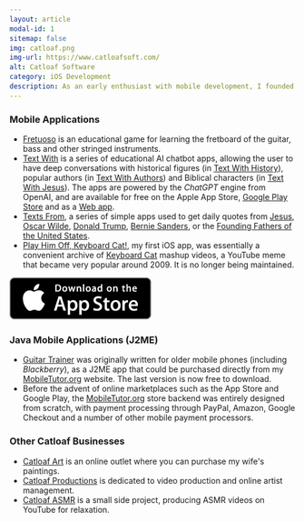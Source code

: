 ```yaml
---
layout: article
modal-id: 1
sitemap: false
img: catloaf.png
img-url: https://www.catloafsoft.com/
alt: Catloaf Software
category: iOS Development
description: As an early enthusiast with mobile development, I founded <a href="https://www.catloafsoft.com/">Catloaf Software</a> to market apps for Apple platforms.
---
```

### Mobile Applications

* [Fretuoso](https://fretuoso.app/) is an educational game for learning the fretboard of the guitar, bass and other stringed instruments.
* [Text With](https://textwith.me) is a series of educational AI chatbot apps, allowing the user to have deep conversations with historical figures (in [Text With History](https://textwith.me/history/)), popular authors (in [Text With Authors](https://textwith.me/authors/)) and Biblical characters (in [Text With Jesus](https://textwith.me/jesus/)). The apps are powered by the *ChatGPT* engine from OpenAI, and are available for free on the Apple App Store, [Google Play Store](https://play.google.com/store/apps/dev?id=8182293785712256064) and as a [Web app](https://textwith.app/).
* [Texts From](https://texts.fr), a series of simple apps used to get daily quotes from [Jesus](https://jesus.texts.fr), [Oscar Wilde](https://wilde.texts.fr), [Donald Trump](https://trump.texts.fr), [Bernie Sanders](https://bernie.texts.fr),  or the [Founding Fathers of the United States](https://fathers.texts.fr).
* [Play Him Off, Keyboard Cat!](https://iphonekeyboardcat.com/), my first iOS app, was essentially a convenient archive of [Keyboard Cat](http://knowyourmeme.com/memes/keyboard-cat) mashup videos, a YouTube meme that became very popular around 2009. It is no longer being maintained.

[![Catloaf Software Apps](img/appstore-badge.png)](https://apps.apple.com/developer/catloaf-software-llc/id316792340)

### Java Mobile Applications (J2ME)

* [Guitar Trainer](http://www.mobiletutor.org/guitar) was originally written for older mobile phones (including *Blackberry*), as a J2ME app that could be purchased directly from my [MobileTutor.org](http://www.mobiletutor.org) website. The last version is now free to download.
* Before the advent of online marketplaces such as the App Store and Google Play, the [MobileTutor.org](http://www.mobiletutor.org) store backend was entirely designed from scratch, with payment processing through PayPal, Amazon, Google Checkout and a number of other mobile payment processors.

### Other Catloaf Businesses

* [Catloaf Art](https://catloaf.art) is an online outlet where you can purchase my wife's paintings.
* [Catloaf Productions](https://catloafprod.com) is dedicated to video production and online artist management.
* [Catloaf ASMR](https://catloafasmr.com) is a small side project, producing ASMR videos on YouTube for relaxation.

